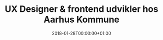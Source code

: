 ---
title: "UX Designer & frontend udvikler hos Aarhus Kommune"
date: 2018-01-28T00:00:00+01:00
draft: false
period: "Okt. 16 - Feb. 17"
company: "IT Minds"
description: "Jeg har hos Aarhus Kommune's afdelign Innovation, Teknologi og Kreativitet (ITK) været en del af en intern udviklingsafdeling og har derfor arbejdet på en række forskellige projekter. Mit primære fokus har været på at udvikle en ny platform til køb og salg af grunde i Aarhus kommune og en platform med aktiviteter for og af borgerne, som skal være med til at styrke relationer mellem mennesker i lokalområderne i Aarhus kommune. Derudover har jeg fungeret som en del af dagligdagen og taget del i vedligeholdelse og videreudvikling af eksisterende projekter. Jeg har stået for en blanding mellem ux, ui og frontend udvikling. Jeg har derfor bl.a. bidraget til wireframing af nye systemer i samarbejde med kunderne, designet ui til disse og været med til at implementere frontenden. Derudover har jeg bygget forskellige prototyper og været involveret i brugertests af disse."
tags: "wireframing • ux • ui • frontend • patternlab • styleguide • prototyping • proto.io"
---